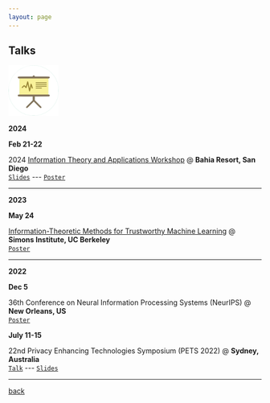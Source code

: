 ```yaml
---
layout: page
---
```


## Talks

<img src="assets/fig/talk.png" alt="drawing" width="100"/>

**2024**

**Feb 21-22**  

2024 [Information Theory and Applications Workshop](https://ita.ucsd.edu/workshop/) @ **Bahia Resort, San Diego**  
[`Slides`](https://drive.google.com/file/d/1qHEB-8SMcvrub9inBWjh-wv0oqjVd9v4/view?usp=share_link) --- 
[`Poster`](https://drive.google.com/file/d/1udAtljovkWm58wIxg1mR9xpqcFna9sFp/view?usp=share_link)

---

**2023**


**May 24**

[Information-Theoretic Methods for Trustworthy Machine Learning](https://simons.berkeley.edu/workshops/asu-it-ml/schedule#simons-tabs)
@ **Simons Institute, UC Berkeley**  
[`Poster`](https://docs.google.com/presentation/d/1KppYUn7NZYr2lnXMbDIHdFW3yBnbz08e/edit?usp=share_link&ouid=109203633834170149669&rtpof=true&sd=true)

---

**2022**


**Dec 5**

36th Conference on Neural Information Processing Systems (NeurIPS) @ **New Orleans, US**  
[`Poster`](https://docs.google.com/presentation/d/10BI5i7zcZcgMS0DgFvvalxtMlb3DoFXEy9P9S2FLh-Y/edit?usp=share_link)

**July 11-15**

22nd Privacy Enhancing Technologies Symposium (PETS 2022) @ **Sydney, Australia**  
[`Talk`](https://youtu.be/AlnCVAe-mHg?si=wpkIpxlABwSURdzv) --- 
[`Slides`](https://docs.google.com/presentation/d/1acwydVVgOOusUnoZ8IJedZACrR8ubnlb/edit?usp=share_link&ouid=109203633834170149669&rtpof=true&sd=true)

---



[back](./)
